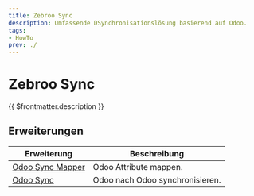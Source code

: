 ```yaml
---
title: Zebroo Sync
description: Umfassende DSynchronisationslösung basierend auf Odoo.
tags:
- HowTo
prev: ./
---
```

# Zebroo Sync

{{ $frontmatter.description }}

## Erweiterungen

| Erweiterung                                 | Beschreibung                    |
| ------------------------------------------- | ------------------------------- |
| [Odoo Sync Mapper](Odoo%20Sync%20Mapper.md) | Odoo Attribute mappen.          |
| [Odoo Sync](Odoo%20Sync.md)                 | Odoo nach Odoo synchronisieren. |
